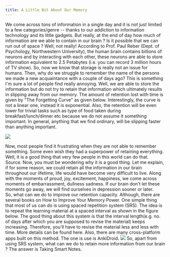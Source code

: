 ```yaml
---
title: A Little Bit About Our Memory
---
```


 We come across tons of information in a single day and it is not just limited to a few categories/genre -- thanks to our addiction to information technology and its little gadgets. But really, at the end of day how much of information are we able to contain in our brain ? Is it possible that we can run out of space ? Well, not really! According to Prof. Paul Reber (Dept. of Psychology, Northwestern University), the human brain contains billions of neurons and by interacting with each other, these neurons are able to store information equivalent to 2.5 Petabytes (i.e. you can record 3 million hours of TV show). So, now we know that storage is really not an issue for humans. Then, why do we struggle to remember the name of the persons we made a new acquaintance with a couple of days ago? This is something I'm sure a lot of people find really annoying. Well, we are able to store the information but do not try to retain that information which ultimately results in slipping away from our memory. The amount of retention lost with time is given by "The Forgetting Curve" as given below. Interestingly, the curve is not a linear one, instead it is exponential. Also, the retention will be even lower for trivial tasks such as type of food taken during breakfast/lunch/dinner etc because we do not assume it something important. In general, anything that we find ordinary, will be slipping faster than anything important.   

![](https://firebasestorage.googleapis.com/v0/b/firescript-577a2.appspot.com/o/imgs%2Fapp%2Fkillua_research%2FYUo2PCwpmq.png?alt=media&token=6ca69a6b-ae2e-4011-b93a-ff439fc1b291)

Now, most people find it frustrating when they are not able to remember something. Some even wish they had a superpower of retaining everything. Well, it is a good thing that very few people in this world can do that. Source. Now, you must be wondering why it is a good thing. Let me explain, if for some reason, we could retain all the information in our brain throughout our lifetime, life would have become very difficult to live. Along with the moments of proud, joy, excitement, happiness, we come across moments of embarrassment, dullness sadness. If our brain don't let these moments go away, we will find ourselves in depression sooner or later.   
So, what can we do to improve our retention capacity. Although, there are several books on How to Improve Your Memory Power. One simple thing that most of us can do is using spaced repetition system (SRS). The idea is to repeat the learning material at a spaced interval as shown in the figure below. The good thing about this system is that the interval length(e.g. no. of days after which you are supposed to revise the material) keeps increasing. Therefore, you'll have to revise the material less and less with time. More details can be found here. Also, there are many cross-platform apps built on this method. The one is use is AnkiDroid. 
![](https://firebasestorage.googleapis.com/v0/b/firescript-577a2.appspot.com/o/imgs%2Fapp%2Fkillua_research%2FE2rcVEGtpS.png?alt=media&token=10484ecc-5247-47bf-a9f7-7a4ac471a810)
So, apart from using SRS system, what can we do to retain more information from our brain ? The answer is Taking Smart Notes.



